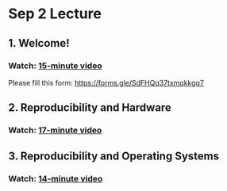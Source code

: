 # Sep 2 Lecture

## 1. Welcome!

### Watch: [15-minute video](https://youtu.be/5PgTYyVZNGc)

Please fill this form: https://forms.gle/SdFHQq37txmqkkgq7

## 2. Reproducibility and Hardware

### Watch: [17-minute video](https://youtu.be/3xhgwPy-I78)

## 3. Reproducibility and Operating Systems

### Watch: [14-minute video](https://youtu.be/toIcX1iWBHc)
